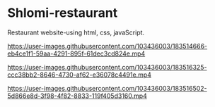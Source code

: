# Shlomi-restaurant
Restaurant website-using html, css, javaScript.

https://user-images.githubusercontent.com/103436003/183514666-eb4ce1f1-59aa-4291-895f-61dec3cd824e.mp4

https://user-images.githubusercontent.com/103436003/183516325-ccc38bb2-8646-4730-af62-e36078c4491e.mp4

https://user-images.githubusercontent.com/103436003/183516502-5d866e8d-3f98-4f82-8833-119f405d3160.mp4

